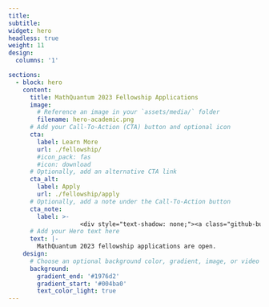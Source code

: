 ```yaml
---
title:
subtitle:
widget: hero
headless: true
weight: 11
design:
  columns: '1'

sections:
  - block: hero
    content:
      title: MathQuantum 2023 Fellowship Applications
      image:
        # Reference an image in your `assets/media/` folder
        filename: hero-academic.png
      # Add your Call-To-Action (CTA) button and optional icon
      cta:
        label: Learn More
        url: ./fellowship/
        #icon_pack: fas
        #icon: download
      # Optionally, add an alternative CTA link
      cta_alt:
        label: Apply
        url: ./fellowship/apply
      # Optionally, add a note under the Call-To-Action button
      cta_note:
        label: >-
                    <div style="text-shadow: none;"><a class="github-button" href="https://github.com/wowchemy/wowchemy-hugo-themes" data-icon="octicon-star" data-size="large" data-show-count="true" aria-label="Star">Star Wowchemy Website Builder</a></div><div style="text-shadow: none;"><a class="github-button" href="https://github.com/wowchemy/starter-hugo-academic" data-icon="octicon-star" data-size="large" data-show-count="true" aria-label="Star">Star the Academic template</a></div>
      # Add your Hero text here
      text: |-
        MathQuantum 2023 fellowship applications are open.        
    design:
      # Choose an optional background color, gradient, image, or video
      background:
        gradient_end: '#1976d2'
        gradient_start: '#004ba0'
        text_color_light: true
---
```

